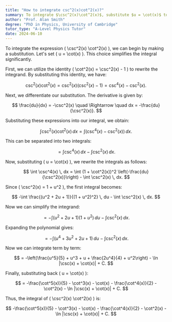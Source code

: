 ```yaml
---
title: "How to integrate csc^2(x)cot^2(x)?"
summary: To integrate $\csc^2(x)\cot^2(x)$, substitute $u = \cot(x)$ to simplify the expression before performing the integration.
author: "Prof. Alan Smith"
degree: "PhD in Physics, University of Cambridge"
tutor_type: "A-Level Physics Tutor"
date: 2024-06-10
---
```


To integrate the expression \( \csc^2(x) \cot^2(x) \), we can begin by making a substitution. Let's set \( u = \cot(x) \). This choice simplifies the integral significantly.

First, we can utilize the identity \( \cot^2(x) = \csc^2(x) - 1 \) to rewrite the integrand. By substituting this identity, we have:

$$
\csc^2(x) \cot^2(x) = \csc^2(x)(\csc^2(x) - 1) = \csc^4(x) - \csc^2(x).
$$

Next, we differentiate our substitution. The derivative is given by:

$$
\frac{du}{dx} = -\csc^2(x) \quad \Rightarrow \quad dx = -\frac{du}{\csc^2(x)}.
$$

Substituting these expressions into our integral, we obtain:

$$
\int \csc^2(x) \cot^2(x) \, dx = \int (\csc^4(x) - \csc^2(x)) \, dx.
$$

This can be separated into two integrals:

$$
= \int \csc^4(x) \, dx - \int \csc^2(x) \, dx.
$$

Now, substituting \( u = \cot(x) \), we rewrite the integrals as follows:

$$
\int \csc^4(x) \, dx = \int (1 + \cot^2(x))^2 \left(-\frac{du}{\csc^2(x)}\right) - \int \csc^2(x) \, dx.
$$

Since \( \csc^2(x) = 1 + u^2 \), the first integral becomes:

$$
-\int \frac{(u^2 + 2u + 1)}{(1 + u^2)^2} \, du - \int \csc^2(x) \, dx.
$$

Now we can simplify the integrand:

$$
= -\int (u^2 + 2u + 1)(1 + u^2) \, du - \int \csc^2(x) \, dx.
$$

Expanding the polynomial gives:

$$
= -\int (u^4 + 3u^2 + 2u + 1) \, du - \int \csc^2(x) \, dx.
$$

Now we can integrate term by term:

$$
= -\left(\frac{u^5}{5} + u^3 + u + \frac{2u^4}{4} + u^2\right) - \ln |\csc(x) + \cot(x)| + C.
$$

Finally, substituting back \( u = \cot(x) \):

$$
= -\frac{\cot^5(x)}{5} - \cot^3(x) - \cot(x) - \frac{\cot^4(x)}{2} - \cot^2(x) - \ln |\csc(x) + \cot(x)| + C.
$$

Thus, the integral of \( \csc^2(x) \cot^2(x) \) is:

$$
-\frac{\cot^5(x)}{5} - \cot^3(x) - \cot(x) - \frac{\cot^4(x)}{2} - \cot^2(x) - \ln |\csc(x) + \cot(x)| + C.
$$
    
